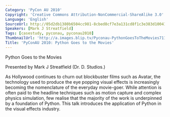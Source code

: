 ```yaml
---
Category: 'PyCon AU 2010'
Copyright: 'Creative Commons Attribution-NonCommercial-ShareAlike 3.0'
Language: 'English'
SourceUrl: http://05d2db1380b6504cc981-8cbed8cf7e3a131cd8f1c3e383d10041.r93.cf2.rackcdn.com/pycon-au-2010/476_pyconau-2010-python-goes-to-the-movies.flv
Speakers: [Mark J Streatfield]
Tags: [casestudy, pyconau, pyconau2010]
ThumbnailUrl: 'http://a.images.blip.tv/Pyconau-PythonGoesToTheMovies711.png'
Title: 'PyConAU 2010: Python Goes to the Movies'
---
```

Python Goes to the Movies

Presented by Mark J Streatfield (Dr. D. Studios.)

As Hollywood continues to churn out blockbuster films such as Avatar, the
technology used to produce the eye popping visual effects is increasingly
becoming the nomenclature of the everyday movie-goer. While attention is often
paid to the headline techniques such as motion capture and complex physics
simulation, few realise that the majority of the work is underpinned by a
foundation of Python. This talk introduces the application of Python in the
visual effects industry.

